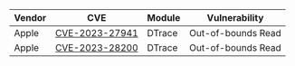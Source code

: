 | Vendor 	| CVE            	| Module 	| Vulnerability 	|
|--------	|----------------	|--------	|---------------	|
| Apple  	| [CVE-2023-27941](CVE-2023-27941) 	| DTrace 	| Out-of-bounds Read      	|
| Apple  	| [CVE-2023-28200](CVE-2023-28200) 	| DTrace 	| Out-of-bounds Read      	|